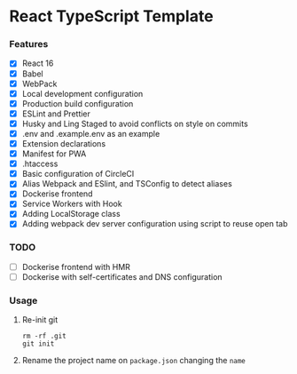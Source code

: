 # React TypeScript Template

### Features

- [x] React 16
- [x] Babel
- [x] WebPack
- [x] Local development configuration
- [x] Production build configuration
- [x] ESLint and Prettier
- [x] Husky and Ling Staged to avoid conflicts on style on commits
- [x] .env and .example.env as an example
- [x] Extension declarations
- [x] Manifest for PWA
- [x] .htaccess
- [x] Basic configuration of CircleCI
- [x] Alias Webpack and ESlint, and TSConfig to detect aliases
- [x] Dockerise frontend
- [x] Service Workers with Hook
- [x] Adding LocalStorage class
- [x] Adding webpack dev server configuration using script to reuse open tab

### TODO

- [ ] Dockerise frontend with HMR
- [ ] Dockerise with self-certificates and DNS configuration

### Usage

1.  Re-init git

        rm -rf .git
        git init

2.  Rename the project name on `package.json` changing the `name`
